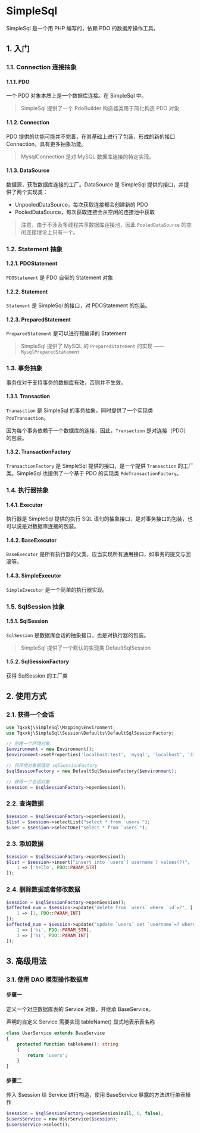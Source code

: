 # SimpleSql

SimpleSql 是一个用 PHP 编写的，依赖 PDO 的数据库操作工具。

## 1. 入门

### 1.1. Connection 连接抽象

#### 1.1.1. PDO

一个 PDO 对象本质上是一个数据库连接。在 SimpleSql 中。

> SimpleSql 提供了一个 PdoBuilder 构造器类用于简化构造 PDO 对象

#### 1.1.2. Connection

PDO 提供的功能可能并不完善，在其基础上进行了包装，形成的新的接口 Connection，具有更多抽象功能。

> MysqlConnection 是对 MySQL 数据库连接的特定实现。

#### 1.1.3. DataSource

数据源，获取数据库连接的工厂。DataSource 是 SimpleSql 提供的接口，并提供了两个实现类：

- UnpooledDataSource，每次获取连接都会创建新的 PDO
- PooledDataSource，每次获取连接会从空闲的连接池中获取

> 注意，由于不涉及多线程共享数据库连接池，因此 `PooledDataSource` 的空闲连接理论上只有一个。

### 1.2. Statement 抽象

#### 1.2.1. PDOStatement

`PDOStatement` 是 PDO 自带的 Statement 对象

#### 1.2.2. Statement

`Statement` 是 SimpleSql 的接口，对 PDOStatement 的包装。

#### 1.2.3. PreparedStatement

`PreparedStatement` 是可以进行预编译的 Statement

> SimpleSql 提供了 MySQL 的 `PreparedStatement` 的实现 —— `MysqlPreparedStatement`

### 1.3. 事务抽象

事务仅对于支持事务的数据库有效，否则并不生效。

#### 1.3.1. Transaction

`Tranasction` 是 SimpleSql 的事务抽象，同时提供了一个实现类 `PdoTransaction`。

因为每个事务依赖于一个数据库的连接，因此，`Transaction` 是对连接（PDO）的包装。

#### 1.3.2. TransactionFactory

`TransactionFactory` 是 SimpleSql 提供的接口，是一个提供 `Transaction` 的工厂类。SimpleSql 也提供了一个基于 PDO 的实现类 `PdoTransactionFactory`。

### 1.4. 执行器抽象

#### 1.4.1. Executor

执行器是 SimpleSql 提供的执行 SQL 语句的抽象接口，是对事务接口的包装，也可以说是对数据库连接的包装。

#### 1.4.2. BaseExecutor

`BaseExecutor` 是所有执行器的父类，应当实现所有通用接口，如事务的提交与回滚等。

#### 1.4.3. SimpleExecutor

`SimpleExecutor` 是一个简单的执行器实现。

### 1.5. SqlSession 抽象

#### 1.5.1. SqlSession

`SqlSession` 是数据库会话的抽象接口，也是对执行器的包装。

> SimpleSql 提供了一个默认的实现类 DefaultSqlSession

#### 1.5.2. SqlSessionFactory

获得 SqlSession 的工厂类

## 2. 使用方式

### 2.1. 获得一个会话

```php
use Tqxxkj\SimpleSql\Mapping\Environment;
use Tqxxkj\SimpleSql\Session\Defaults\DefaultSqlSessionFactory;

// 创建一个环境对象
$environment = new Environment();
$environment->setProperties('localhost:test', 'mysql', 'localhost', '3306', 'root', 'JINGjiuBUchi', 'test');

// 将环境对象赋值给 sqlSessionFactory
$sqlSessionFactory = new DefaultSqlSessionFactory($environment);

// 获得一个会话对象
$session = $sqlSessionFactory->openSession();
```

### 2.2. 查询数据

```php
$session = $sqlSessionFactory->openSession();
$list = $session->selectList("select * from `users`");
$user = $session->selectOne("select * from `users`");
```

### 2.3. 添加数据

```php
$session = $sqlSessionFactory->openSession();
$list = $session->insert("insert into `users`(`username`) values(?)", [
    1 => ['hello', PDO::PARAM_STR]
]);
```

### 2.4. 删除数据或者修改数据

```php
$session = $sqlSessionFactory->openSession();
$affected_num = $session->update("delete from `users` where `id`=?", [
    1 => [1, PDO::PARAM_INT]
]);
$affected_num = $session->update("update `users` set `username`=? where `id`=?", [
    1 => ['hi', PDO::PARAM_STR],
    2 => ['hi', PDO::PARAM_INT]
]);
```



## 3. 高级用法

### 3.1. 使用 DAO 模型操作数据库

#### 步骤一

定义一个对应数据库表的 Service 对象，并继承 BaseService。

声明的自定义 Service 需要实现 tableName() 显式地表示表名称
```php
class UserService extends BaseService
{
    protected function tableName(): string
    {
        return 'users';
    }
}
```

#### 步骤二

传入 $session 给 Service 进行构造，使用 BaseService 暴露的方法进行单表操作

```php
$session = $sqlSessionFactory->openSession(null, 0, false);
$usersService = new UserService($session);
$usersService->select();
```